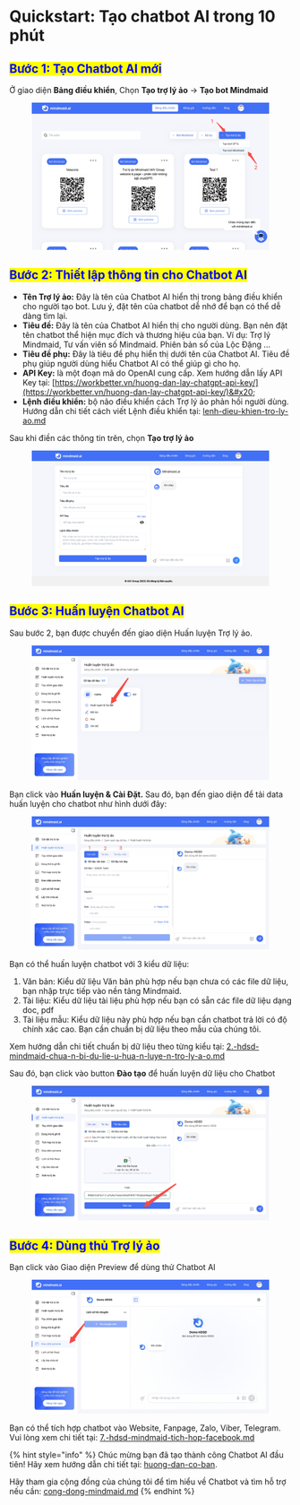 # Quickstart: Tạo chatbot AI trong 10 phút

## <mark style="color:blue;">Bước 1: Tạo Chatbot AI mới</mark>

Ở giao diện **Bảng điều khiển**, Chọn **Tạo trợ lý ảo** -> **Tạo bot Mindmaid**

<figure><img src=".gitbook/assets/image (8).png" alt=""><figcaption></figcaption></figure>

## <mark style="color:blue;">Bước 2: Thiết lập thông tin cho Chatbot AI</mark>

* **Tên Trợ lý ảo:** Đây là tên của Chatbot AI hiển thị trong bảng điều khiển cho người tạo bot. Lưu ý, đặt tên của chatbot dễ nhớ để bạn có thể dễ dàng tìm lại.
* **Tiêu đề:** Đây là tên của Chatbot AI hiển thị cho người dùng. Bạn nên đặt tên chatbot thể hiện mục đích và thương hiệu của bạn. Ví dụ: Trợ lý Mindmaid, Tư vấn viên số Mindmaid. Phiên bản số của Lộc Đặng ...
* **Tiêu đề phụ:** Đây là tiêu đề phụ hiển thị dưới tên của Chatbot AI. Tiêu đề phụ giúp người dùng hiểu Chatbot AI có thể giúp gì cho họ.
* **API Key:** là một đoạn mã do OpenAI cung cấp. Xem hướng dẫn lấy API Key tại: [https://workbetter.vn/huong-dan-lay-chatgpt-api-key/](https://workbetter.vn/huong-dan-lay-chatgpt-api-key/)&#x20;
* **Lệnh điều khiển:** bộ não điều khiển cách Trợ lý ảo phản hồi người dùng. Hướng dẫn chi tiết cách viết Lệnh điều khiển tại:  [lenh-dieu-khien-tro-ly-ao.md](chia-se/lenh-dieu-khien-tro-ly-ao.md "mention")

Sau khi điền các thông tin trên, chọn **Tạo trợ lý ảo**

<figure><img src=".gitbook/assets/image (1) (1).png" alt=""><figcaption></figcaption></figure>

## <mark style="color:blue;">Bước 3: Huấn luyện Chatbot AI</mark>

Sau bước 2, bạn được chuyển đến giao diện Huấn luyện Trợ lý ảo.

<figure><img src=".gitbook/assets/image (27).png" alt=""><figcaption></figcaption></figure>

Bạn click vào **Huấn luyện & Cài Đặt.** Sau đó, bạn đến giao diện để tải data huấn luyện cho chatbot như hình dưới đây:&#x20;

<figure><img src=".gitbook/assets/image (28).png" alt=""><figcaption></figcaption></figure>

Bạn có thể huấn luyện chatbot với 3 kiểu dữ liệu:

1. Văn bản: Kiểu dữ liệu Văn bản phù hợp nếu bạn chưa có các file dữ liệu, bạn nhập trực tiếp vào nền tảng Mindmaid.&#x20;
2. Tài liệu: Kiểu dữ liệu tài liệu phù hợp nếu bạn có sẵn các file dữ liệu dạng doc, pdf
3. Tài liệu mẫu: Kiểu dữ liệu này phù hợp nếu bạn cần chatbot trả lời có độ chính xác cao. Bạn cần chuẩn bị dữ liệu theo mẫu của chúng tôi.&#x20;

Xem hướng dẫn chi tiết chuẩn bị dữ liệu theo từng kiểu tại: [2.-hdsd-mindmaid-chua-n-bi-du-lie-u-hua-n-luye-n-tro-ly-a-o.md](huong-dan-co-ban/2.-hdsd-mindmaid-chua-n-bi-du-lie-u-hua-n-luye-n-tro-ly-a-o.md "mention")&#x20;

Sau đó, bạn click vào button **Đào tạo** để huấn luyện dữ liệu cho Chatbot

<figure><img src=".gitbook/assets/image (30).png" alt=""><figcaption></figcaption></figure>

## <mark style="color:blue;">Bước 4: Dùng thủ Trợ lý ảo</mark>

Bạn click vào Giao diện Preview để dùng thử Chatbot AI

<figure><img src=".gitbook/assets/image (31).png" alt=""><figcaption></figcaption></figure>

Bạn có thể tích hợp chatbot vào Website, Fanpage, Zalo, Viber, Telegram. Vui lòng xem chi tiết tại: [7.-hdsd-mindmaid-tich-hop-facebook.md](huong-dan-co-ban/7.-hdsd-mindmaid-tich-hop-facebook.md "mention")





{% hint style="info" %}
Chúc mừng bạn đã tạo thành công Chatbot AI đầu tiên! Hãy xem hướng dẫn chi tiết tại: [huong-dan-co-ban](huong-dan-co-ban/ "mention").

Hãy tham gia cộng đồng của chúng tôi để tìm hiểu về Chatbot và tìm hỗ trợ nếu cần: [cong-dong-mindmaid.md](ho-tro/cong-dong-mindmaid.md "mention")
{% endhint %}

